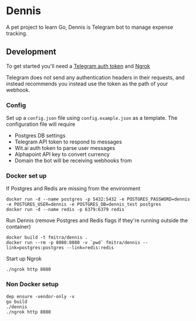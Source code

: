 # Dennis

A pet project to learn Go, Dennis is Telegram bot to manage expense tracking.

## Development

To get started you'll need a [Telegram auth token](https://core.telegram.org/bots/api#authorizing-your-bot) and [Ngrok](https://ngrok.com/download)

Telegram does not send any authentication headers in their requests, and instead recommends you instead use the token as the path of your webhook.

### Config

Set up a `config.json` file using `config.example.json` as a template. The configuration file will require

* Postgres DB settings
* Telegram API token to respond to messages
* Wit.ai auth token to parse user messages
* Alphapoint API key to convert currency
* Domain the bot will be receiving webhooks from

### Docker set up

If Postgres and Redis are missing from the environment

```
docker run -d --name postgres -p 5432:5432 -e POSTGRES_PASSWORD=dennis -e POSTGRES_USER=dennis -e POSTGRES_DB=dennis_test postgres
docker run -d --name redis -p 6379:6379 redis
```

Run Dennis (remove Postgres and Redis flags if they're running outside the container)

```
docker build -t fmitra/dennis .
docker run --rm -p 8080:8080 -v `pwd` fmitra/dennis --link=postgres:postgres --link=redis:redis
```

Start up Ngrok

```
./ngrok http 8080
```

### Non Docker setup

```
dep ensure -vendor-only -v
go build
./dennis
./ngrok http 8080
```
